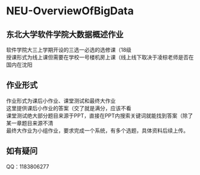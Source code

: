 # NEU-OverviewOfBigData
## 东北大学软件学院大数据概述作业
软件学院大三上学期开设的三选一必选的选修课（18级  
授课形式为线上课但需要在学校一号楼机房上课（线上线下取决于凌棕老师是否在国内在沈阳  
## 作业形式
作业形式为课后小作业、课堂测试和最终大作业  
这里提供课后小作业的答案（交了就是满分，应该不看  
课堂测试绝大部分题目来源于PPT，直接在PPT内搜索关键词就能找到答案（除了某一章题目来源不清  
最终大作业为小组作业，要求完成一个系统，有多个选题，具体资料后续上传。  
## 如有疑问
QQ：1183806277  
